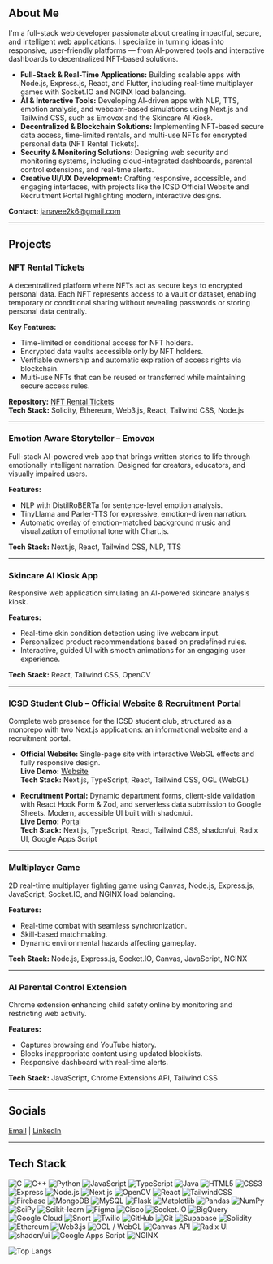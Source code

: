 ## About Me
I'm a full-stack web developer passionate about creating impactful, secure, and intelligent web applications. I specialize in turning ideas into responsive, user-friendly platforms — from AI-powered tools and interactive dashboards to decentralized NFT-based solutions.  

- **Full-Stack & Real-Time Applications:** Building scalable apps with Node.js, Express.js, React, and Flutter, including real-time multiplayer games with Socket.IO and NGINX load balancing.  
- **AI & Interactive Tools:** Developing AI-driven apps with NLP, TTS, emotion analysis, and webcam-based simulations using Next.js and Tailwind CSS, such as Emovox and the Skincare AI Kiosk.
- **Decentralized & Blockchain Solutions:** Implementing NFT-based secure data access, time-limited rentals, and multi-use NFTs for encrypted personal data (NFT Rental Tickets).  
- **Security & Monitoring Solutions:** Designing web security and monitoring systems, including cloud-integrated dashboards, parental control extensions, and real-time alerts.  
- **Creative UI/UX Development:** Crafting responsive, accessible, and engaging interfaces, with projects like the ICSD Official Website and Recruitment Portal highlighting modern, interactive designs.  

**Contact:** [janavee2k6@gmail.com](mailto:janavee2k6@gmail.com)

---

## Projects

### **NFT Rental Tickets**
A decentralized platform where NFTs act as secure keys to encrypted personal data. Each NFT represents access to a vault or dataset, enabling temporary or conditional sharing without revealing passwords or storing personal data centrally.

**Key Features:**
- Time-limited or conditional access for NFT holders.  
- Encrypted data vaults accessible only by NFT holders.  
- Verifiable ownership and automatic expiration of access rights via blockchain.  
- Multi-use NFTs that can be reused or transferred while maintaining secure access rules.  

**Repository:** [NFT Rental Tickets](https://github.com/Janavee01/NFT_rental_tickets)  
**Tech Stack:** Solidity, Ethereum, Web3.js, React, Tailwind CSS, Node.js  

---

### **Emotion Aware Storyteller – Emovox**
Full-stack AI-powered web app that brings written stories to life through emotionally intelligent narration. Designed for creators, educators, and visually impaired users.

**Features:**
- NLP with DistilRoBERTa for sentence-level emotion analysis.  
- TinyLlama and Parler-TTS for expressive, emotion-driven narration.  
- Automatic overlay of emotion-matched background music and visualization of emotional tone with Chart.js.  

**Tech Stack:** Next.js, React, Tailwind CSS, NLP, TTS  

---

### **Skincare AI Kiosk App**
Responsive web application simulating an AI-powered skincare analysis kiosk.  

**Features:**
- Real-time skin condition detection using live webcam input.  
- Personalized product recommendations based on predefined rules.  
- Interactive, guided UI with smooth animations for an engaging user experience.  

**Tech Stack:** React, Tailwind CSS, OpenCV  

---

### **ICSD Student Club – Official Website & Recruitment Portal**
Complete web presence for the ICSD student club, structured as a monorepo with two Next.js applications: an informational website and a recruitment portal.

- **Official Website:** Single-page site with interactive WebGL effects and fully responsive design.  
  **Live Demo:** [Website](https://site-fu5n1mj73-janavee01s-projects.vercel.app/)  
  **Tech Stack:** Next.js, TypeScript, React, Tailwind CSS, OGL (WebGL)  

- **Recruitment Portal:** Dynamic department forms, client-side validation with React Hook Form & Zod, and serverless data submission to Google Sheets. Modern, accessible UI built with shadcn/ui.  
  **Live Demo:** [Portal](https://recruitmentportalicsd.vercel.app/)  
  **Tech Stack:** Next.js, TypeScript, React, Tailwind CSS, shadcn/ui, Radix UI, Google Apps Script  

---

### **Multiplayer Game**
2D real-time multiplayer fighting game using Canvas, Node.js, Express.js, JavaScript, Socket.IO, and NGINX load balancing.  

**Features:**
- Real-time combat with seamless synchronization.  
- Skill-based matchmaking.  
- Dynamic environmental hazards affecting gameplay.  

**Tech Stack:** Node.js, Express.js, Socket.IO, Canvas, JavaScript, NGINX  

---

### **AI Parental Control Extension**
Chrome extension enhancing child safety online by monitoring and restricting web activity.  

**Features:**
- Captures browsing and YouTube history.  
- Blocks inappropriate content using updated blocklists.  
- Responsive dashboard with real-time alerts.  

**Tech Stack:** JavaScript, Chrome Extensions API, Tailwind CSS  

---

## Socials
[Email](mailto:janavee2k6@gmail.com) | [LinkedIn](https://www.linkedin.com/in/janavee-v-7809072b7/)

---

## Tech Stack
![C](https://img.shields.io/badge/C-00599C?logo=c&logoColor=white)
![C++](https://img.shields.io/badge/C++-00599C?logo=c%2B%2B&logoColor=white)
![Python](https://img.shields.io/badge/Python-3776AB?logo=python&logoColor=white)
![JavaScript](https://img.shields.io/badge/JavaScript-323330?logo=javascript&logoColor=F7DF1E)
![TypeScript](https://img.shields.io/badge/TypeScript-007ACC?logo=typescript&logoColor=white)
![Java](https://img.shields.io/badge/Java-ED8B00?logo=openjdk&logoColor=white)
![HTML5](https://img.shields.io/badge/HTML5-E34F26?logo=html5&logoColor=white)
![CSS3](https://img.shields.io/badge/CSS3-1572B6?logo=css3&logoColor=white)
![Express](https://img.shields.io/badge/Express-000000?logo=express&logoColor=white)
![Node.js](https://img.shields.io/badge/Node.js-339933?logo=nodedotjs&logoColor=white)
![Next.js](https://img.shields.io/badge/Next.js-000000?logo=nextdotjs&logoColor=white)
![OpenCV](https://img.shields.io/badge/OpenCV-5C3EE8?logo=opencv&logoColor=white)
![React](https://img.shields.io/badge/React-20232A?logo=react&logoColor=61DAFB)
![TailwindCSS](https://img.shields.io/badge/TailwindCSS-06B6D4?logo=tailwindcss&logoColor=white)
![Firebase](https://img.shields.io/badge/Firebase-FFCA28?logo=firebase&logoColor=black)
![MongoDB](https://img.shields.io/badge/MongoDB-47A248?logo=mongodb&logoColor=white)
![MySQL](https://img.shields.io/badge/MySQL-4479A1?logo=mysql&logoColor=white)
![Flask](https://img.shields.io/badge/Flask-000000?logo=flask&logoColor=white)
![Matplotlib](https://img.shields.io/badge/Matplotlib-11557C?logo=matplotlib&logoColor=white)
![Pandas](https://img.shields.io/badge/Pandas-150458?logo=pandas&logoColor=white)
![NumPy](https://img.shields.io/badge/NumPy-013243?logo=numpy&logoColor=white)
![SciPy](https://img.shields.io/badge/SciPy-8CAAE6?logo=scipy&logoColor=white)
![Scikit-learn](https://img.shields.io/badge/Scikit--learn-F7931E?logo=scikitlearn&logoColor=white)
![Figma](https://img.shields.io/badge/Figma-F24E1E?logo=figma&logoColor=white)
![Cisco](https://img.shields.io/badge/Cisco-1BA0D7?logo=cisco&logoColor=white)
![Socket.IO](https://img.shields.io/badge/Socket.IO-010101?logo=socket-dot-io&logoColor=white)
![BigQuery](https://img.shields.io/badge/BigQuery-4285F4?logo=google-bigquery&logoColor=white)
![Google Cloud](https://img.shields.io/badge/Google_Cloud-4285F4?logo=google-cloud&logoColor=white)
![Snort](https://img.shields.io/badge/Snort-EE0000?logo=snort&logoColor=white)
![Twilio](https://img.shields.io/badge/Twilio-FF4F00?logo=twilio&logoColor=white)
![GitHub](https://img.shields.io/badge/GitHub-181717?logo=github&logoColor=white)
![Git](https://img.shields.io/badge/Git-F05032?logo=git&logoColor=white)
![Supabase](https://img.shields.io/badge/Supabase-3FCF8E?logo=supabase&logoColor=black)
![Solidity](https://img.shields.io/badge/Solidity-363636?logo=solidity&logoColor=white)
![Ethereum](https://img.shields.io/badge/Ethereum-3C3C3D?logo=ethereum&logoColor=white)
![Web3.js](https://img.shields.io/badge/Web3.js-1E1E1E?logo=web3dotjs&logoColor=white)
![OGL / WebGL](https://img.shields.io/badge/OGL-WebGL-FF6F00?logo=opengl&logoColor=white)
![Canvas API](https://img.shields.io/badge/Canvas-FF6F00?logo=html5&logoColor=white)
![Radix UI](https://img.shields.io/badge/Radix_UI-000000?logo=radix-ui&logoColor=white)
![shadcn/ui](https://img.shields.io/badge/shadcn_ui-000000?logo=react&logoColor=white)
![Google Apps Script](https://img.shields.io/badge/Google_Apps_Script-0F9D58?logo=google&logoColor=white)
![NGINX](https://img.shields.io/badge/NGINX-009639?logo=nginx&logoColor=white)


![Top Langs](https://github-readme-stats.vercel.app/api/top-langs/?username=Janavee01&layout=compact&theme=dark)
